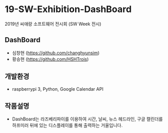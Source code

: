 # 19-SW-Exhibition-DashBoard
2019년 씨애랑 소프트웨어 전시회 (SW Week 전시)

## DashBoard
- 심창현 (https://github.com/changhyunsim)
- 황승현 (https://github.com/HSHTrois)
## 개발환경
- raspberrypi 3, Python, Google Calendar API
## 작품설명
- DashBoard는 라즈베리파이를 이용하여 시간, 날씨, 뉴스 헤드라인, 구글 캘린더를 하프미러 뒤에 있는 디스플레이를 통해 출력하는 거울입니다.
